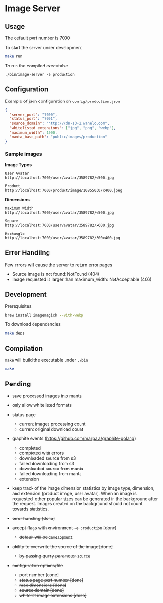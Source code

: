# Image Server

## Usage

The default port number is 7000

To start the server under development
```bash
make run
```

To run the compiled executable
```
./bin/image-server -e production
```

## Configuration

Example of json configuration on `config/production.json`
```json
{
  "server_port": "7000",
  "status_port": "7001",
  "source_domain": "http://cdn-s3-2.wanelo.com",
  "whitelisted_extensions": ["jpg", "png", "webp"],
  "maximum_width": 1000,
  "manta_base_path": "public/images/production"
}

```

### Sample images

**Image Types**

    User Avatar
    http://localhost:7000/user/avatar/3589782/w500.jpg

    Product
    http://localhost:7000/product/image/10855050/x400.jpeg


**Dimensions**

    Maximum Width
    http://localhost:7000/user/avatar/3589782/w500.jpg

    Square
    http://localhost:7000/user/avatar/3589782/x600.jpg

    Rectangle
    http://localhost:7000/user/avatar/3589782/300x400.jpg

## Error Handling

Few errors will cause the server to return error pages

- Source image is not found: NotFound (404)
- Image requested is larger than maximum_width: NotAcceptable (406)

## Development

Prerequisites

```bash
brew install imagemagick --with-webp
```

To download dependencies
```bash
make deps
```

## Compilation

`make` will build the executable under `./bin`
```bash
make
```

## Pending
- save processed images into manta
- only allow whitelisted formats
- status page
  - current images processing count
  - current original download count
- graphite events (https://github.com/marpaia/graphite-golang)
  - completed
  - completed with errors
  - downloaded source from s3
  - failed downloading from s3
  - downloaded source from manta
  - failed downloading from manta
  - extension
- keep track of the image dimension statistics by image type, dimension, and extension (product image, user avatar). When an image is requested, other popular sizes can be generated in the background after the request. Images created on the background should not count towards statistics.

- ~~error handling [done]~~
- ~~accept flags with environment `-e production` [done]~~
  - ~~default will be `development`~~
- ~~ability to overwrite the source of the image [done]~~
  - ~~by passing query parameter `source`~~
- ~~configuration options/file~~
  - ~~port number [done]~~
  - ~~status page port number [done]~~
  - ~~max dimensions [done]~~
  - ~~source domain [done]~~
  - ~~whitelist image extensions [done]~~
